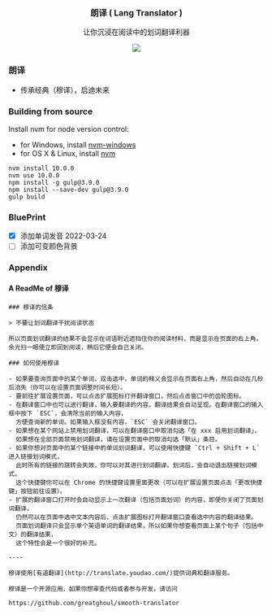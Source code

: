 <h3 align="center">朗译 ( Lang Translator )</h3>

<p align="center">让你沉浸在阅读中的划词翻译利器</p>
<p align="center"><a href="https://chrome.google.com/webstore/detail/%E7%A9%86%E8%AF%91/mcfdomppancgaladcgflcgahbgcgbagb"><img src="https://camo.githubusercontent.com/334b4f665751356b1f4afb758f8ddde55b9c71b8/68747470733a2f2f7261772e6769746875622e636f6d2f476f6f676c654368726f6d652f6368726f6d652d6170702d73616d706c65732f6d61737465722f74727969746e6f77627574746f6e5f736d616c6c2e706e67" border="0" /></a></p>

### 朗译

- 传承经典（穆译），启迪未来

### Building from source

Install nvm for node version control:

- for Windows, install [nvm-windows
](https://github.com/coreybutler/nvm-windows)
- for OS X & Linux, install [nvm](https://github.com/nvm-sh/nvm)

```shell
nvm install 10.0.0
nvm use 10.0.0
npm install -g gulp@3.9.0
npm install --save-dev gulp@3.9.0
gulp build
```

### BluePrint

- [x] 添加单词发音 2022-03-24
- [ ] 添加可变颜色背景

### Appendix

#### A ReadMe of 穆译

```
### 穆译的信条

> 不要让划词翻译干扰阅读状态

所以页面划词翻译的结果不会显示在词语附近遮挡住你的阅读材料，而是显示在页面的右上角，余光扫一眼便立即回到阅读，稍后它便会自己关闭。

### 如何使用穆译

- 如果要查询页面中的某个单词，双击选中，单词的释义会显示在页面右上角，然后自动在几秒后消失（你可以在设置页面调整时间长短）。
- 要前往扩展设置页面，可以点击扩展图标打开翻译窗口，然后点击窗口中的齿轮图标。
- 在翻译窗口中也可以进行翻译，输入要翻译的内容，翻译结果会自动呈现。在翻译窗口的输入框中按下 `ESC`，会清除当前的输入内容，
  方便查询新的单词。如果输入框没有内容，`ESC` 会关闭翻译窗口。
- 如果想在某个网站上禁用划词翻译，可以在翻译窗口中取消勾选「在 xxx 启用划词翻译」，
  如果想在全部页面禁用划词翻译，请在设置页面中的取消勾选「默认」条目。
- 如果你想对页面中的某个链接中的单词划词翻译，可以使用快捷键 `Ctrl + Shift + L` 进入链接划词模式，
  此时所有的链接的跳转会失效，你可以对其进行划词翻译，划词后，会自动退出链接划词模式。
  这个快捷键你可以在 Chrome 的快捷键设置里面更改（可以在扩展设置页面点击「更改快捷键」按钮前往设置）。
- 扩展的翻译窗口打开时会自动显示上一次翻译（包括页面划词）的内容，即便你关闭了页面划词翻译，
  仍然可以在页面中选中文本内容后，点击扩展图标打开翻译窗口查看选中内容的翻译结果。
  页面划词翻译只会显示单个英语单词的翻译结果，所以如果你想查看页面上某个句子（包括中文）的翻译结果，
  这个特性会是一个很好的补充。

----

穆译使用[有道翻译](http://translate.youdao.com/)提供词典和翻译服务。

穆译是一个开源应用，如果你想审查代码或者参与开发，请访问

https://github.com/greatghoul/smooth-translator
```
